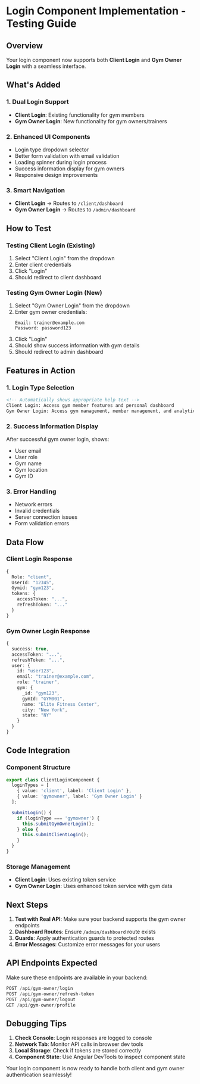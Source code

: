 # Login Component Implementation - Testing Guide

## Overview
Your login component now supports both **Client Login** and **Gym Owner Login** with a seamless interface.

## What's Added

### 1. **Dual Login Support**
- **Client Login**: Existing functionality for gym members
- **Gym Owner Login**: New functionality for gym owners/trainers

### 2. **Enhanced UI Components**
- Login type dropdown selector
- Better form validation with email validation
- Loading spinner during login process
- Success information display for gym owners
- Responsive design improvements

### 3. **Smart Navigation**
- **Client Login** → Routes to `/client/dashboard`
- **Gym Owner Login** → Routes to `/admin/dashboard`

## How to Test

### Testing Client Login (Existing)
1. Select "Client Login" from the dropdown
2. Enter client credentials
3. Click "Login"
4. Should redirect to client dashboard

### Testing Gym Owner Login (New)
1. Select "Gym Owner Login" from the dropdown
2. Enter gym owner credentials:
   ```
   Email: trainer@example.com
   Password: password123
   ```
3. Click "Login"
4. Should show success information with gym details
5. Should redirect to admin dashboard

## Features in Action

### 1. **Login Type Selection**
```html
<!-- Automatically shows appropriate help text -->
Client Login: Access gym member features and personal dashboard
Gym Owner Login: Access gym management, member management, and analytics
```

### 2. **Success Information Display**
After successful gym owner login, shows:
- User email
- User role
- Gym name
- Gym location
- Gym ID

### 3. **Error Handling**
- Network errors
- Invalid credentials
- Server connection issues
- Form validation errors

## Data Flow

### Client Login Response
```typescript
{
  Role: "client",
  UserId: "12345",
  Gymid: "gym123",
  tokens: {
    accessToken: "...",
    refreshToken: "..."
  }
}
```

### Gym Owner Login Response
```typescript
{
  success: true,
  accessToken: "...",
  refreshToken: "...",
  user: {
    id: "user123",
    email: "trainer@example.com",
    role: "trainer",
    gym: {
      _id: "gym123",
      gymId: "GYM001",
      name: "Elite Fitness Center",
      city: "New York",
      state: "NY"
    }
  }
}
```

## Code Integration

### Component Structure
```typescript
export class ClientLoginComponent {
  loginTypes = [
    { value: 'client', label: 'Client Login' },
    { value: 'gymowner', label: 'Gym Owner Login' }
  ];

  submitLogin() {
    if (loginType === 'gymowner') {
      this.submitGymOwnerLogin();
    } else {
      this.submitClientLogin();
    }
  }
}
```

### Storage Management
- **Client Login**: Uses existing token service
- **Gym Owner Login**: Uses enhanced token service with gym data

## Next Steps

1. **Test with Real API**: Make sure your backend supports the gym owner endpoints
2. **Dashboard Routes**: Ensure `/admin/dashboard` route exists
3. **Guards**: Apply authentication guards to protected routes
4. **Error Messages**: Customize error messages for your users

## API Endpoints Expected

Make sure these endpoints are available in your backend:

```typescript
POST /api/gym-owner/login
POST /api/gym-owner/refresh-token
POST /api/gym-owner/logout
GET /api/gym-owner/profile
```

## Debugging Tips

1. **Check Console**: Login responses are logged to console
2. **Network Tab**: Monitor API calls in browser dev tools
3. **Local Storage**: Check if tokens are stored correctly
4. **Component State**: Use Angular DevTools to inspect component state

Your login component is now ready to handle both client and gym owner authentication seamlessly!
